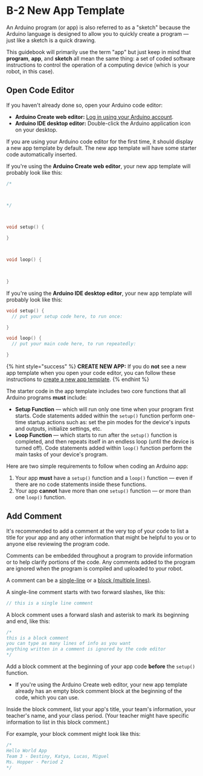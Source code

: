 # B-2 New App Template

An Arduino program \(or app\) is also referred to as a "sketch" because the Arduino language is designed to allow you to quickly create a program — just like a sketch is a quick drawing.

This guidebook will primarily use the term "app" but just keep in mind that **program**, **app**, and **sketch** all mean the same thing:  a set of coded software instructions to control the operation of a computing device \(which is your robot, in this case\).

## Open Code Editor

If you haven't already done so, open your Arduino code editor:

* **Arduino Create web editor:**  [Log in using your Arduino account](https://create.arduino.cc/editor/).
* **Arduino IDE desktop editor:**  Double-click the Arduino application icon on your desktop.

If you are using your Arduino code editor for the first time, it should display a new app template by default. The new app template will have some starter code automatically inserted.

If you're using the **Arduino Create web editor**, your new app template will probably look like this:

```cpp
/*

*/

void setup() {
    
}

void loop() {
    
}

```

If you're using the **Arduino IDE desktop editor**, your new app template will probably look like this:

```cpp
void setup() {
  // put your setup code here, to run once:

}

void loop() {
  // put your main code here, to run repeatedly:

}
```

{% hint style="success" %}
**CREATE NEW APP:**  If you do **not** see a new app template when you open your code editor, you can follow these instructions to [create a new app template](../../references/arduino-code-editor/create-new-app.md).
{% endhint %}

The starter code in the app template includes two core functions that all Arduino programs **must** include:

* **Setup Function** — which will run only one time when your program first starts. Code statements added within the `setup()` function perform one-time startup actions such as:  set the pin modes for the device's inputs and outputs, initialize settings, etc.
* **Loop Function** — which starts to run after the `setup()` function is completed, and then repeats itself in an endless loop \(until the device is turned off\). Code statements added within `loop()` function perform the main tasks of your device's program.

Here are two simple requirements to follow when coding an Arduino app:

1. Your app **must** have a `setup()` function and a `loop()` function — even if there are no code statements inside these functions.
2. Your app **cannot** have more than one `setup()` function — or more than one `loop()` function.

## Add Comment

It's recommended to add a comment at the very top of your code to list a title for your app and any other information that might be helpful to you or to anyone else reviewing the program code.

Comments can be embedded throughout a program to provide information or to help clarify portions of the code. Any comments added to the program are ignored when the program is compiled and uploaded to your robot.

A comment can be a [single-line](https://www.arduino.cc/reference/en/language/structure/further-syntax/singlelinecomment/) or a [block \(multiple lines\)](https://www.arduino.cc/reference/en/language/structure/further-syntax/blockcomment/).

A single-line comment starts with two forward slashes, like this:

```cpp
// this is a single line comment
```

A block comment uses a forward slash and asterisk to mark its beginning and end, like this:

```cpp
/*
this is a block comment
you can type as many lines of info as you want
anything written in a comment is ignored by the code editor
*/
```

Add a block comment at the beginning of your app code **before** the `setup()` function.

* If you're using the Arduino Create web editor, your new app template already has an empty block comment block at the beginning of the code, which you can use.

Inside the block comment, list your app's title, your team's information, your teacher's name, and your class period.  \(Your teacher might have specific information to list in this block comment.\)

For example, your block comment might look like this:

```cpp
/*
Hello World App
Team 3 - Destiny, Katya, Lucas, Miguel
Ms. Hopper - Period 2
*/
```


